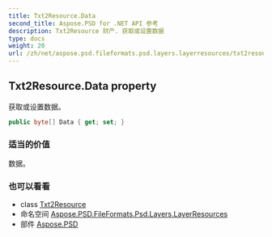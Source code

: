```yaml
---
title: Txt2Resource.Data
second_title: Aspose.PSD for .NET API 参考
description: Txt2Resource 财产. 获取或设置数据
type: docs
weight: 20
url: /zh/net/aspose.psd.fileformats.psd.layers.layerresources/txt2resource/data/
---
```

## Txt2Resource.Data property

获取或设置数据。

```csharp
public byte[] Data { get; set; }
```

### 适当的价值

数据。

### 也可以看看

* class [Txt2Resource](../)
* 命名空间 [Aspose.PSD.FileFormats.Psd.Layers.LayerResources](../../txt2resource/)
* 部件 [Aspose.PSD](../../../)


